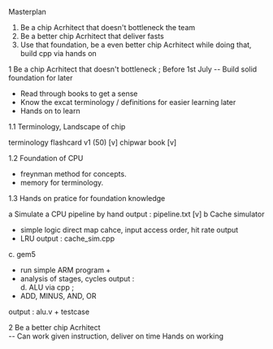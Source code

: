 Masterplan 


1. Be a chip Acrhitect that doesn't bottleneck the team
2. Be a better chip Acrhitect that deliver fasts
3. Use that foundation, be a even better chip Acrhitect 
while doing that, build cpp via hands on 


1 Be a chip Acrhitect that doesn't bottleneck ; Before 1st July
-- Build solid foundation for later
- Read through books to get a sense
- Know the excat terminology / definitions for easier learning later
- Hands on to learn

1.1 Terminology, Landscape of chip

 terminology flashcard v1 (50)  [v]
 chipwar book [v]

1.2 Foundation of CPU
- freynman method for concepts.
- memory for terminology.

1.3 Hands on pratice for foundation knowledge

a Simulate a CPU pipeline by hand
output : pipeline.txt [v]
b Cache simulator 
- simple logic direct map cahce, input access order, hit rate output
- LRU
output : cache_sim.cpp

c. gem5 
- run simple ARM program + 
- analysis of stages, cycles
output :  
d. ALU via cpp ;
- ADD, MINUS, AND, OR

output : alu.v + testcase


2 Be a better chip Acrhitect  
-- Can work given instruction, deliver on time
Hands on working 